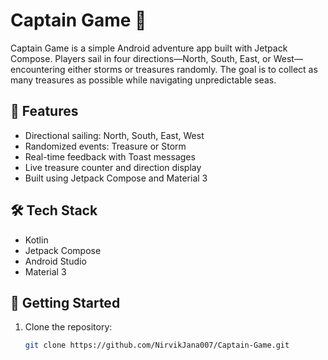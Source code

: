 # Captain Game 🚢

Captain Game is a simple Android adventure app built with Jetpack Compose. Players sail in four directions—North, South, East, or West—encountering either storms or treasures randomly. The goal is to collect as many treasures as possible while navigating unpredictable seas.

## 📱 Features

- Directional sailing: North, South, East, West
- Randomized events: Treasure or Storm
- Real-time feedback with Toast messages
- Live treasure counter and direction display
- Built using Jetpack Compose and Material 3

## 🛠 Tech Stack

- Kotlin
- Jetpack Compose
- Android Studio
- Material 3

## 🚀 Getting Started

1. Clone the repository:
   ```bash
   git clone https://github.com/NirvikJana007/Captain-Game.git
